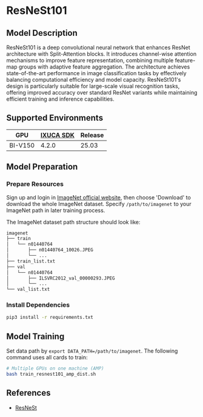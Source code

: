 # ResNeSt101

## Model Description

ResNeSt101 is a deep convolutional neural network that enhances ResNet architecture with Split-Attention blocks. It
introduces channel-wise attention mechanisms to improve feature representation, combining multiple feature-map groups
with adaptive feature aggregation. The architecture achieves state-of-the-art performance in image classification tasks
by effectively balancing computational efficiency and model capacity. ResNeSt101's design is particularly suitable for
large-scale visual recognition tasks, offering improved accuracy over standard ResNet variants while maintaining
efficient training and inference capabilities.

## Supported Environments

| GPU    | [IXUCA SDK](https://gitee.com/deep-spark/deepspark#%E5%A4%A9%E6%95%B0%E6%99%BA%E7%AE%97%E8%BD%AF%E4%BB%B6%E6%A0%88-ixuca) | Release |
|--------|-----------|---------|
| BI-V150 | 4.2.0     |  25.03  |

## Model Preparation

### Prepare Resources

Sign up and login in [ImageNet official website](https://www.image-net.org/index.php), then choose 'Download' to
download the whole ImageNet dataset. Specify `/path/to/imagenet` to your ImageNet path in later training process.

The ImageNet dataset path structure should look like:

```bash
imagenet
├── train
│   └── n01440764
│       ├── n01440764_10026.JPEG
│       └── ...
├── train_list.txt
├── val
│   └── n01440764
│       ├── ILSVRC2012_val_00000293.JPEG
│       └── ...
└── val_list.txt
```

### Install Dependencies

```bash
pip3 install -r requirements.txt
```

## Model Training

Set data path by `export DATA_PATH=/path/to/imagenet`. The following command uses all cards to train:

```bash
# Multiple GPUs on one machine (AMP)
bash train_resnest101_amp_dist.sh
```

## References

- [ResNeSt](https://github.com/zhanghang1989/ResNeSt)
